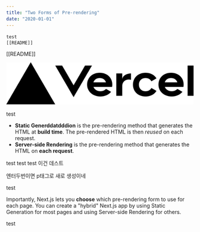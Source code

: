 ```yaml
---
title: "Two Forms of Pre-rendering"
date: "2020-01-01"
---
```


```
test
[[README]]

```

[[README]]

![alt](/public/vercel.svg)

test

- **Static Generddatdddion** is the pre-rendering method that generates the HTML at **build time**. The pre-rendered HTML is then _reused_ on each request.
- **Server-side Rendering** is the pre-rendering method that generates the HTML on **each request**.


test
test
test 이건 데스트 

엔터두번이면 p태그로 새로 생성이네


test


Importantly, Next.js lets you **choose** which pre-rendering form to use for each page. You can create a "hybrid" Next.js app by using Static
  Generation for most pages and using Server-side Rendering for others.

test
